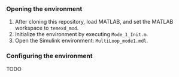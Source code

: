 
### Opening the environment
1. After cloning this repository, load MATLAB, and set the MATLAB workspace to `temexd_mod`.
2. Initialize the environment by executing `Mode_1_Init.m`.
3. Open the Simulink environment: `MultiLoop_mode1.mdl`.

### Configuring the environment
TODO

